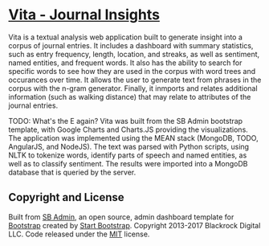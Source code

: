 # [Vita - Journal Insights](TODO)

Vita is a textual analysis web application built to generate insight into a corpus of journal entries. It includes a dashboard with summary statistics, such as entry frequency, length, location, and streaks, as well as sentiment, named entities, and frequent words. It also has the ability to search for specific words to see how they are used in the corpus with word trees and occurances over time. It allows the user to generate text from phrases in the corpus with the n-gram generator. Finally, it inmports and relates additional information (such as walking distance) that may relate to attributes of the journal entries.

TODO: What's the E again?
Vita was built from the SB Admin bootstrap template, with Google Charts and Charts.JS providing the visualizations.
The application was implemented using the MEAN stack (MongoDB, TODO, AngularJS, and NodeJS). The text was parsed with Python scripts, using NLTK to tokenize words, identify parts of speech and named entities, as well as to classify sentiment. The results were imported into a MongoDB database that is queried by the server.

## Copyright and License

Built from [SB Admin](http://startbootstrap.com/template-overviews/sb-admin/), an open source, admin dashboard template for [Bootstrap](http://getbootstrap.com/) created by [Start Bootstrap](http://startbootstrap.com/).
Copyright 2013-2017 Blackrock Digital LLC. Code released under the [MIT](https://github.com/BlackrockDigital/startbootstrap-sb-admin/blob/gh-pages/LICENSE) license.
